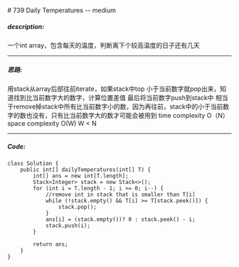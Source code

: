 \# 739 Daily Temperatures -- medium
##### description:
一个int array，包含每天的温度，判断离下个较高温度的日子还有几天
****************
##### 思路:
用stack从array后部往前iterate，如果stack中top 小于当前数字就pop出来，知道找到比当前数字大的数字，计算位置差值
最后将当前数字push到stack中
相当于remove掉stack中所有比当前数字小的数，因为再往前，stack中的小于当前数字的数也没有，只有比当前数字大的数才可能会被用到
time complexity O（N）
space complexity O(W) W < N
**********
##### Code:
```
class Solution {
    public int[] dailyTemperatures(int[] T) {
        int[] ans = new int[T.length];
        Stack<Integer> stack = new Stack<>();
        for (int i = T.length - 1; i >= 0; i--) {
            //remove int in stack that is smaller than T[i]
            while (!stack.empty() && T[i] >= T[stack.peek()]) {
                stack.pop();
            }
            ans[i] = (stack.empty())? 0 : stack.peek() - i;
            stack.push(i);
        }

        return ans;
    }
}
```

